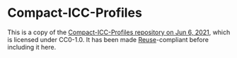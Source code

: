 <!--
SPDX-FileCopyrightText: 2020-2023 Lukas Sommer <sommerluk@gmail.com>
SPDX-License-Identifier: CC0-1.0
-->

# Compact-ICC-Profiles

This is a copy of the
[Compact-ICC-Profiles repository on Jun 6, 2021](https://github.com/saucecontrol/Compact-ICC-Profiles/archive/b1bafbc8869d55bd20fd96c78040d1557a812cd4.zip),
which is licensed under CC0-1.0. It has been made 
[Reuse](https://reuse.software/)-compliant before including it here.